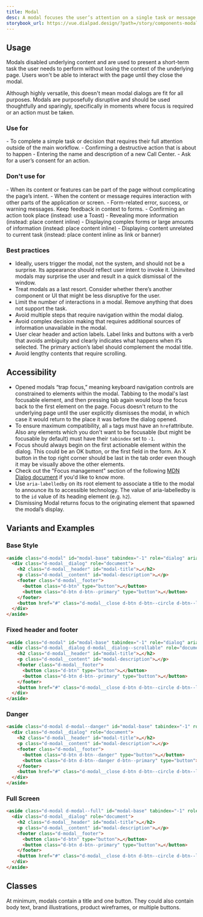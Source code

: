 ```yaml
---
title: Modal
desc: A modal focuses the user’s attention on a single task or message.
storybook_url: https://vue.dialpad.design/?path=/story/components-modal--default
---
```

<code-well-header>
  <example-modal kind="base" />
</code-well-header>

## Usage
Modals disabled underlying content and are used to present a short-term task the user needs to perform without losing the context of the underlying page. Users won't be able to interact with the page until they close the modal.

Although highly versatile, this doesn't mean modal dialogs are fit for all purposes. Modals are purposefully disruptive and should be used thoughtfully and sparingly, specifically in moments where focus is required or an action must be taken.

<div class="dialtone-usage">
  <div class="dialtone-usage__item dialtone-usage__item--do">
    <h3 class="dialtone-usage__hd dialtone-usage__hd--do"><icon-checkmark /> Use for</h3>
    <div class="dialtone-usage__bd">
<Markdown>
- To complete a simple task or decision that requires their full attention outside of the main workflow.
- Confirming a destructive action that is about to happen
- Entering the name and description of a new Call Center.
- Ask for a user’s consent for an action.
</Markdown>
    </div>
  </div>
  <div class="dialtone-usage__item dialtone-usage__item--dont">
    <h3 class="dialtone-usage__hd dialtone-usage__hd--dont"><icon-close /> Don't use for</h3>
    <div class="dialtone-usage__bd">
<Markdown>
- When its content or features can be part of the page without complicating the page’s intent.
- When the content or message requires interaction with other parts of the application or screen.
- Form-related error, success, or warning messages. Keep feedback in context to forms.
- Confirming an action took place (instead: use a Toast)
- Revealing more information (instead: place content inline)
- Displaying complex forms or large amounts of information (instead: place content inline)
- Displaying content unrelated to current task (instead: place content inline as link or banner)
</Markdown>
    </div>
  </div>
</div>

### Best practices
- Ideally, users trigger the modal, not the system, and should not be a surprise. Its appearance should reflect user intent to invoke it.  Uninvited modals may surprise the user and result in a quick dismissal of the window.
- Treat modals as a last resort. Consider whether there’s another component or UI that might be  less disruptive for the user.
- Limit the number of interactions in a modal. Remove anything that does not support the task.
- Avoid multiple steps that require navigation within the modal dialog.
- Avoid complex decision making that requires additional sources of information unavailable in the modal.
- User clear header and action labels. Label links and buttons with a verb that avoids ambiguity and clearly indicates what happens when it’s selected. The primary action’s label should complement the modal title.
- Avoid lengthy contents that require scrolling.

## Accessibility

- Opened modals “trap focus,” meaning keyboard navigation controls are constrained to elements within the modal. Tabbing to the modal's last focusable element, and then pressing tab again would loop the focus back to the first element on the page. Focus doesn't return to the underlying page until the user explicitly dismisses the modal, in which case it would return to the place it was before the dialog opened.
- To ensure maximum compatibility, all `a` tags must have an `href`attribute. Also any elements which you don't want to be focusable (but might be focusable by default) must have their `tabindex` set to `-1`.
- Focus should always begin on the first actionable element within the dialog. This could be an OK button, or the first field in the form. An X button in the top right corner should be last in the tab order even though it may be visually above the other elements.
- Check out the "Focus management" section of the following <a href="https://developer.mozilla.org/en-US/docs/Web/Accessibility/ARIA/Roles/dialog_role#focus_management" target="_blank">MDN Dialog document</a> if you'd like to know more.
- Use `aria-labelledby` on its root element to associate a title to the modal to announce its to accessible technology. The value of aria-labelledby is to the `id` value of its heading element (e.g. `h2`).
- Dismissing Modal returns focus to the originating element that spawned the modal’s display.

<component-accessible-table component-name="modal"></component-accessible-table>

## Variants and Examples
### Base Style
<code-well-header>
  <example-modal kind="base" />
</code-well-header>

```html
<aside class="d-modal" id="modal-base" tabindex="-1" role="dialog" aria-labelledby="modal-title" aria-describedby="modal-description" aria-hidden="true">
  <div class="d-modal__dialog" role="document">
    <h2 class="d-modal__header" id="modal-title">…</h2>
    <p class="d-modal__content" id="modal-description">…</p>
    <footer class="d-modal__footer">
      <button class="d-btn" type="button">…</button>
      <button class="d-btn d-btn--primary" type="button">…</button>
    </footer>
    <button href="#" class="d-modal__close d-btn d-btn--circle d-btn--lg" aria-label="Close"><IconClose /></button>
  </div>
</aside>
```

### Fixed header and footer
<code-well-header>
  <example-modal kind="fixed" />
</code-well-header>

```html
<aside class="d-modal" id="modal-base" tabindex="-1" role="dialog" aria-labelledby="modal-title" aria-describedby="modal-description" aria-hidden="true">
  <div class="d-modal__dialog d-modal__dialog--scrollable" role="document">
    <h2 class="d-modal__header" id="modal-title">…</h2>
    <p class="d-modal__content" id="modal-description">…</p>
    <footer class="d-modal__footer">
      <button class="d-btn" type="button">…</button>
      <button class="d-btn d-btn--primary" type="button">…</button>
    </footer>
    <button href="#" class="d-modal__close d-btn d-btn--circle d-btn--lg" aria-label="Close"><IconClose /></button>
  </div>
</aside>
```

### Danger
<code-well-header>
  <example-modal kind="danger" />
</code-well-header>

```html
<aside class="d-modal d-modal--danger" id="modal-base" tabindex="-1" role="dialog" aria-labelledby="modal-title" aria-describedby="modal-description" aria-hidden="true">
  <div class="d-modal__dialog" role="document">
    <h2 class="d-modal__header" id="modal-title">…</h2>
    <p class="d-modal__content" id="modal-description">…</p>
    <footer class="d-modal__footer">
      <button class="d-btn d-btn--danger" type="button">…</button>
      <button class="d-btn d-btn--danger d-btn--primary" type="button">…</button>
    </footer>
    <button href="#" class="d-modal__close d-btn d-btn--circle d-btn--lg" aria-label="Close"><IconClose \></button>
  </div>
</aside>
```

### Full Screen
<code-well-header>
  <example-modal kind="full-screen" />
</code-well-header>

```html
<aside class="d-modal d-modal--full" id="modal-base" tabindex="-1" role="dialog" aria-labelledby="modal-title" aria-describedby="modal-description" aria-hidden="true">
  <div class="d-modal__dialog" role="document">
    <h2 class="d-modal__header" id="modal-title">…</h2>
    <p class="d-modal__content" id="modal-description">…</p>
    <footer class="d-modal__footer">
      <button class="d-btn" type="button">…</button>
      <button class="d-btn d-btn--primary" type="button">…</button>
    </footer>
    <button href="#" class="d-modal__close d-btn d-btn--circle d-btn--lg" aria-label="Close"><IconClose \></button>
  </div>
</aside>
```

## Classes
At minimum, modals contain a title and one button. They could also contain body text, brand illustrations, product wireframes, or multiple buttons.

<component-class-table component-name="modal"></component-class-table>

<script setup>
  import IconCheckmark from '@svgIcons/IconCheckmark.vue';
  import IconClose from '@svgIcons/IconClose.vue';
  import ExampleModal from '@exampleComponents/ExampleModal.vue';
  import Markdown from "@baseComponents/Markdown.vue";
</script>